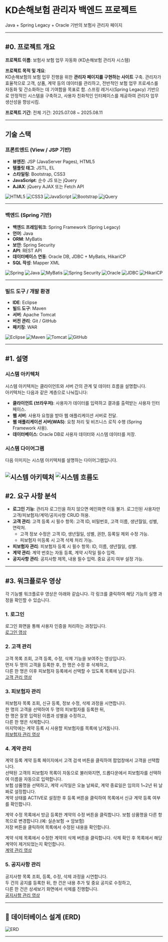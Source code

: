 # KD손해보험 관리자 백엔드 프로젝트
Java + Spring Legacy + Oracle 기반의 보험사 관리자 페이지

---

## #0. 프로젝트 개요
**프로젝트 이름**: 보험사 보험 업무 자동화 (KD손해보험 관리자 시스템)

**프로젝트 목적 및 개요**:  
KD손해보험의 보험 업무 진행을 위한 **관리자 페이지를 구현하는 사이트** 구축. 관리자가 효율적으로 고객, 상품, 계약 등의 데이터를 관리하고, 전반적인 보험 업무 프로세스를 자동화 및 간소화하는 데 기여함을 목표로 함. 
스프링 레거시(Spring Legacy) 기반으로 안정적인 시스템을 구축하고, 사용자 친화적인 인터페이스를 제공하여 관리자 업무 생산성을 향상시킴.

**프로젝트 기간**: 전체 기간: 2025.07.08 ~ 2025.08.11

---

## 기술 스택

### 프론트엔드 (View / JSP 기반)
- **뷰엔진**: JSP (JavaServer Pages), HTML5  
- **템플릿 태그**: JSTL, EL  
- **스타일링**: Bootstrap, CSS3  
- **JavaScript**: 순수 JS 또는 jQuery  
- **AJAX**: jQuery AJAX 또는 Fetch API  

![HTML5](https://img.shields.io/badge/HTML5-E34F26?style=for-the-badge&logo=html5&logoColor=white)
![CSS3](https://img.shields.io/badge/CSS3-1572B6?style=for-the-badge&logo=css3&logoColor=white)
![JavaScript](https://img.shields.io/badge/JavaScript-F7DF1E?style=for-the-badge&logo=javascript&logoColor=white)
![Bootstrap](https://img.shields.io/badge/Bootstrap-563D7C?style=for-the-badge&logo=bootstrap&logoColor=white)
![jQuery](https://img.shields.io/badge/jQuery-0769AD?style=for-the-badge&logo=jquery&logoColor=white)

---

### 백엔드 (Spring 기반)
- **백엔드 프레임워크**: Spring Framework (Spring Legacy)
- **언어**: Java
- **ORM**: MyBatis
- **보안**: Spring Security  
- **API**: REST API
- **데이터베이스 연동**: Oracle DB, JDBC + MyBatis, HikariCP
- **SQL 작성**: Mapper XML

![Spring](https://img.shields.io/badge/Spring-6DB33F?style=for-the-badge&logo=spring&logoColor=white)
![Java](https://img.shields.io/badge/Java-007396?style=for-the-badge&logo=java&logoColor=white)
![MyBatis](https://img.shields.io/badge/MyBatis-1E4A69?style=for-the-badge&logo=mybatis&logoColor=white)
![Spring Security](https://img.shields.io/badge/Spring_Security-6DB33F?style=for-the-badge&logo=springsecurity&logoColor=white)
![Oracle](https://img.shields.io/badge/Oracle_DB-F80000?style=for-the-badge&logo=oracle&logoColor=white)
![JDBC](https://img.shields.io/badge/JDBC-0082FC?style=for-the-badge&logo=java&logoColor=white)
![HikariCP](https://img.shields.io/badge/HikariCP-66FF66?style=for-the-badge&logo=hikari&logoColor=white)

---

### 빌드 도구 / 개발 환경
- **IDE**: Eclipse  
- **빌드 도구**: Maven  
- **서버**: Apache Tomcat  
- **버전 관리**: Git / GitHub  
- **패키징**: WAR  

![Eclipse](https://img.shields.io/badge/Eclipse-2C2255?style=for-the-badge&logo=eclipse&logoColor=white)
![Maven](https://img.shields.io/badge/Maven-C71A36?style=for-the-badge&logo=maven&logoColor=white)
![Tomcat](https://img.shields.io/badge/Apache_Tomcat-F8DC75?style=for-the-badge&logo=apachetomcat&logoColor=black)
![GitHub](https://img.shields.io/badge/GitHub-181717?style=for-the-badge&logo=github&logoColor=white)

---

## #1. 설명

### 시스템 아키텍처
시스템 아키텍처는 클라이언트와 서버 간의 관계 및 데이터 흐름을 설명합니다.  
아키텍처는 다음과 같은 계층으로 나눠집니다:
- **클라이언트 (브라우저)**: 사용자가 데이터를 입력하고 결과를 출력받는 사용자 인터페이스.
- **웹 서버**: 사용자 요청을 받아 웹 애플리케이션 서버로 전달.
- **웹 애플리케이션 서버(WAS)**: 요청 처리 및 비즈니스 로직 수행 (Spring Framework 사용).
- **데이터베이스**: Oracle DB로 사용자 데이터와 시스템 데이터를 저장.

### 시스템 다이어그램
다음 이미지는 시스템 아키텍처를 설명하는 다이어그램입니다.

![시스템 아키텍처](https://github.com/user-attachments/assets/4473b1d2-2f72-4336-ba9f-422d00708de0)
![시스템 흐름도](https://github.com/user-attachments/assets/c85c149c-dd1d-4115-82b8-cc52547255b3)
---

## #2. 요구 사항 분석
- **로그인 기능**: 관리자 로그인을 하지 않으면 메인화면 이동 불가. 로그인된 사용자만 고객/피보험자/계약/공지사항 CRUD 허용.
- **고객 관리**: 고객 등록 시 필수 항목: 고객 ID, 비밀번호, 고객 이름, 생년월일, 성별, 연락처. 
  - 고객 정보 수정은 고객 ID, 생년월일, 성별, 권한, 등록일 제외 수정 가능.
  - 피보험자 미등록 시 고객 삭제 처리 가능.
- **피보험자 관리**: 피보험자 등록 시 필수 항목: ID, 이름, 생년월일, 성별.
- **계약 관리**: 계약 번호는 자동 등록, 계약 시작일 필수 입력.
- **공지사항 관리**: 공지사항 제목, 내용 필수 입력. 중요 공지 여부 설정 가능.

---

## #3. 워크플로우 영상
각 기능별 워크플로우 영상은 아래와 같습니다. 각 링크를 클릭하여 해당 기능의 실행 과정을 확인할 수 있습니다.

### 1. 로그인
로그인 화면을 통해 사용자 인증을 처리하는 과정입니다.  
<a href="https://github.com/user-attachments/assets/fdf8c9ce-6521-43a4-99b9-085c7c7da329">
  로그인 영상
</a>

### 2. 고객 관리
고객 목록 조회, 고객 등록, 수정, 삭제 기능을 보여주는 영상입니다.  
먼저 두 명의 고객을 등록한 후, 한 명은 수정 후 삭제하고,  
다른 한 명은 이후 피보험자 등록에서 선택할 수 있도록 목록에 남깁니다.  
<a href="https://github.com/user-attachments/assets/8bcd7ab3-ecab-4030-a1ae-37d0a0df6c62">
  고객 관리 영상
</a>

### 3. 피보험자 관리
피보험자 목록 조회, 신규 등록, 정보 수정, 삭제 과정을 시연합니다.  
한 명의 고객을 선택하여 두 명의 피보험자를 등록한 뒤,  
한 명은 잘못 입력된 이름과 성별을 수정하고,  
다른 한 명은 삭제합니다.  
마지막에는 계약 등록 시 사용할 피보험자를 목록에 남겨둡니다.  
<a href="https://github.com/user-attachments/assets/6f9a2c6b-1716-4572-b60b-4d108225fceb">
  피보험자 관리 영상
</a>

### 4. 계약 관리
계약 등록
계약 등록 페이지에서 고객 검색 버튼을 클릭하여 팝업창에서 고객을 선택합니다.<br>
선택된 고객의 피보험자 목록이 자동으로 불러와지면, 드롭다운에서 피보험자를 선택하여 이름을 자동으로 입력합니다.<br>
보험 상품명을 선택하고, 계약 시작일은 오늘 날짜로, 계약 종료일은 임의의 1~2년 뒤 날짜로 설정합니다.<br>
계약 상태를 ACTIVE로 설정한 후 등록 버튼을 클릭하여 목록에서 신규 계약 등록 여부를 확인합니다.

계약 수정
목록에서 방금 등록한 계약의 수정 버튼을 클릭합니다.
보험 상품명을 다른 항목으로 변경합니다.(예: 실손보험 → 암보험)<br>
저장 버튼을 클릭하여 목록에서 수정된 내용을 확인합니다.

계약 삭제
목록에서 수정한 계약의 삭제 버튼을 클릭합니다.
삭제 확인 후 목록에서 해당 계약이 제거되었는지 확인합니다.<br>
<a href="https://github.com/user-attachments/assets/30fbc9cb-e2d6-4730-b5f1-fda84c3316e2">
  계약 관리 영상
</a>

### 5. 공지사항 관리
공지사항 목록 조회, 등록, 수정, 삭제 과정을 시연합니다.  
두 건의 공지를 등록한 뒤, 한 건은 내용 추가 및 중요 공지로 수정하고,  
다른 한 건은 상세보기 화면에서 삭제를 진행합니다.  
<a href="https://github.com/user-attachments/assets/0e4147af-21f3-44ed-bd30-3a39b8b2132c">
  공지사항 관리 영상
</a>

---

## 📄 데이터베이스 설계 (ERD)
![ERD](https://github.com/user-attachments/assets/0f1a88da-d62d-468b-befd-a6b009c5152c)

---
